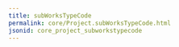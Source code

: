 ```yaml
---
title: subWorksTypeCode
permalink: core/Project.subWorksTypeCode.html
jsonid: core_project_subworkstypecode
---
```

